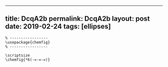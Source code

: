 ---
 title: DcqA2b
 permalink: DcqA2b
 layout: post
 date: 2019-02-24
 tags: [ellipses]
 ---

```latex% Dans le préambule
% -----------------
\usepackage{chemfig}
% -----------------

\scriptsize
\chemfig{*6(-=-=-=)}
```